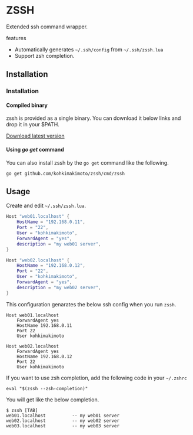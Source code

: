# ZSSH

Extended ssh command wrapper.

features

* Automatically generates `~/.ssh/config` from `~/.ssh/zssh.lua`
* Support zsh completion.

## Installation

### Installation

#### Compiled binary

zssh is provided as a single binary. You can download it below links and drop it in your $PATH.

[Download latest version](https://github.com/kohkimakimoto/zssh/releases/latest)

#### Using ***go get*** command

You can also install zssh by the `go get` command like the following.

```
go get github.com/kohkimakimoto/zssh/cmd/zssh
```

## Usage

Create and edit `~/.ssh/zssh.lua`.

```lua
Host "web01.localhost" {
    HostName = "192.168.0.11",
    Port = "22",
    User = "kohkimakimoto",
    ForwardAgent = "yes",
    description = "my web01 server",
}

Host "web02.localhost" {
    HostName = "192.168.0.12",
    Port = "22",
    User = "kohkimakimoto",
    ForwardAgent = "yes",
    description = "my web02 server",
}
```

This configuration genarates the below ssh config when you run `zssh`.

```
Host web01.localhost
    ForwardAgent yes
    HostName 192.168.0.11
    Port 22
    User kohkimakimoto

Host web02.localhost
    ForwardAgent yes
    HostName 192.168.0.12
    Port 22
    User kohkimakimoto
```

If you want to use zsh completion, add the following code in your `~/.zshrc`

```
eval "$(zssh --zsh-completion)"
```

You will get like the below completion.

```
$ zssh [TAB]
web01.localhost          -- my web01 server
web02.localhost          -- my web02 server
web03.localhost          -- my web03 server
```
